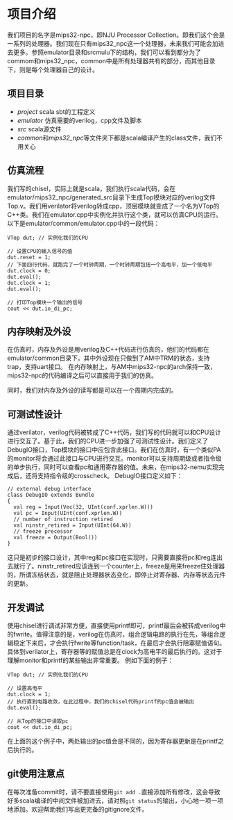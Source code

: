 # 项目介绍

我们项目的名字是mips32-npc，即NJU Processor Collection。即我们这个会是一系列的处理器。我们现在只有mips32_npc这一个处理器，未来我们可能会加进去更多。参照emulator目录和srcmulu下的结构，我们可以看到都分为了commom和mips32_npc，common中是所有处理器共有的部分，而其他目录下，则是每个处理器自己的设计。

## 项目目录

* *project* scala sbt的工程定义  
* *emulator* 仿真需要的verilog，cpp文件及脚本
* *src* scala源文件
* *common*和*mips32_npc*等文件夹下都是scala编译产生的class文件，我们不用关心

## 仿真流程

我们写的chisel，实际上就是scala，我们执行scala代码，会在emulator/mips32_npc/generated_src目录下生成Top模块对应的verilog文件Top.v。我们用verilator将verilog转成cpp，顶层模块就变成了一个名为VTop的C++类。我们在emulator.cpp中实例化并执行这个类，就可以仿真CPU的运行。以下是emulator/common/emulator.cpp中的一段代码：
```
VTop dut; // 实例化我们的CPU

// 设置CPU的输入信号的值
dut.reset = 1;
// 下面四行代码，就跑完了一个时钟周期，一个时钟周期包括一个高电平，加一个低电平
dut.clock = 0;
dut.eval();
dut.clock = 1;
dut.eval();

// 打印Top模块一个输出的信号
cout << dut.io_di_pc;
```

## 内存映射及外设

在仿真时，内存及外设是用verilog及C++代码进行仿真的，他们的代码都在emulator/common目录下。其中外设现在只做到了AM中TRM的状态，支持trap，支持uart接口。
在内存映射上，与AM中mips32-npc的arch保持一致，mips32-npc的代码编译之后可以直接用于我们的仿真。

同时，我们对内存及外设的读写都是可以在一个周期内完成的。

## 可测试性设计

通过verilator，verilog代码被转成了C++代码，我们写的代码就可以和CPU设计进行交互了。基于此，我们的CPU进一步加强了可测试性设计。我们定义了DebugIO接口，Top模块的接口中应包含此接口。我们在仿真时，有一个类似PA的monitor将会通过此接口与CPU进行交互。monitor可以支持周期级或者指令级的单步执行，同时可以查看pc和通用寄存器的值。未来，在mips32-nemu实现完成后，还将支持指令级的crosscheck。
DebugIO接口定义如下：
```
// external debug interface
class DebugIO extends Bundle
{
  val reg = Input(Vec(32, UInt(conf.xprlen.W)))
  val pc = Input(UInt(conf.xprlen.W))
  // number of instruction retired
  val ninstr_retired = Input(UInt(64.W))
  // freeze precessor
  val freeze = Output(Bool())
}
```
这只是初步的接口设计，其中reg和pc接口在实现时，只需要直接将pc和reg连出去就行了。ninstr_retired应该连到一个counter上，freeze是用来freeze住处理器的，所谓冻结状态，就是阻止处理器状态变化，即停止对寄存器、内存等状态元件的更新。

## 开发调试

使用chisel进行调试非常方便，直接使用printf即可，printf最后会被转成verilog中的fwrite。值得注意的是，verilog在仿真时，组合逻辑电路的执行在先，等组合逻辑稳定下来后，才会执行fwrite等function/task，在最后才会执行阻塞赋值语句。具体到verilator上，寄存器等的赋值总是在clock为高电平的最后执行的。这对于理解monitor和printf的某些输出非常重要。
例如下面的例子：
```
VTop dut; // 实例化我们的CPU

// 设置高电平
dut.clock = 1;
// 执行直到电路收敛，在此过程中，我们的chisel代码printf的pc值会被输出
dut.eval();

// 从Top的接口中读取pc
cout << dut.io_di_pc;
```
在上面的这个例子中，两处输出的pc值会是不同的，因为寄存器更新是在printf之后执行的。

## git使用注意点

在每次准备commit时，请不要直接使用`git add .`直接添加所有修改，这会导致好多scala编译的中间文件被加进去，请对照`git status`的输出，小心地一项一项地添加。欢迎帮助我们写出更完备的gitignore文件。 
